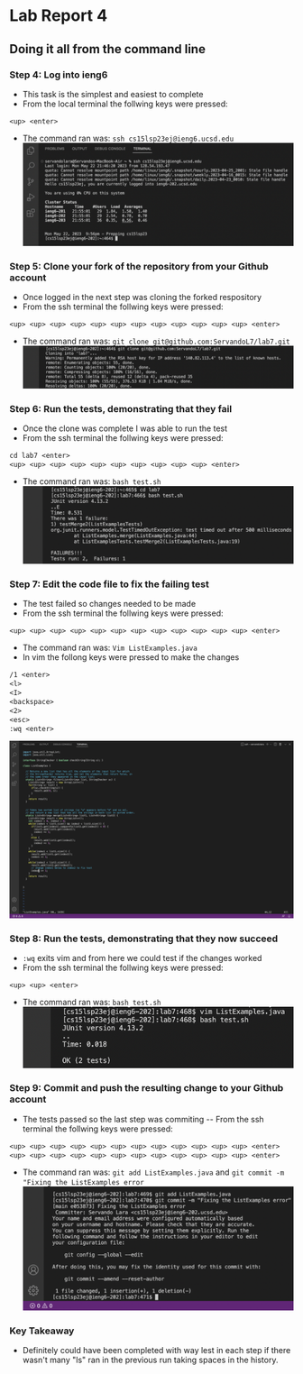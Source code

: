 # Lab Report 4
## Doing it all from the command line

### Step 4: Log into ieng6
- This task is the simplest and easiest to complete
- From the local terminal the follwing keys were pressed:
```
<up> <enter>
```
- The command ran was: ```ssh cs15lsp23ej@ieng6.ucsd.edu```
![Image](Logginginssh.png)

### Step 5: Clone your fork of the repository from your Github account
- Once logged in the next step was cloning the forked respository
- From the ssh terminal the follwing keys were pressed:
```
<up> <up> <up> <up> <up> <up> <up> <up> <up> <up> <up> <up> <enter>
```
- The command ran was: ```git clone git@github.com:ServandoL7/lab7.git```
![Image](cloningrespository.png)
### Step 6: Run the tests, demonstrating that they fail
- Once the clone was complete I was able to run the test
- From the ssh terminal the follwing keys were pressed:
```
cd lab7 <enter>
<up> <up> <up> <up> <up> <up> <up> <up> <up> <up> <enter>
```
- The command ran was: ```bash test.sh```
![Image](Runningtestfail.png)
### Step 7: Edit the code file to fix the failing test
- The test failed so changes needed to be made
- From the ssh terminal the follwing keys were pressed:
```
<up> <up> <up> <up> <up> <up> <up> <up> <up> <up> <up> <up> <enter>
```
- The command ran was: ```Vim ListExamples.java```
- In vim the follong keys were pressed to make the changes
```
/1 <enter>
<l>
<I>
<backspace>
<2>
<esc>
:wq <enter>
```
![Image](VimEdits.png)
### Step 8: Run the tests, demonstrating that they now succeed
- ```:wq``` exits vim and from here we could test if the changes worked
- From the ssh terminal the follwing keys were pressed:
```
<up> <up> <enter>
```
- The command ran was: ```bash test.sh```
![Image](runTestsuccess.png)
### Step 9: Commit and push the resulting change to your Github account
- The tests passed so the last step was commiting
-- From the ssh terminal the follwing keys were pressed:
```
<up> <up> <up> <up> <up> <up> <up> <up> <up> <up> <up> <up> <enter>
<up> <up> <up> <up> <up> <up> <up> <up> <up> <up> <up> <up> <enter>
```
- The command ran was: ```git add ListExamples.java``` and ```git commit -m "Fixing the ListExamples error```
![Image](commitchanges.png)

### Key Takeaway
- Definitely could have been completed with way lest <up> in each step if there wasn't many "ls" ran in the previous run taking spaces in the history.
